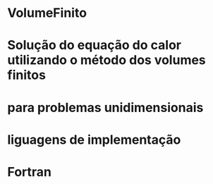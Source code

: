 # VolumeFinito
#
# Solução do equação do calor utilizando o método dos volumes finitos
# para problemas unidimensionais 
#
# liguagens de implementação
# Fortran